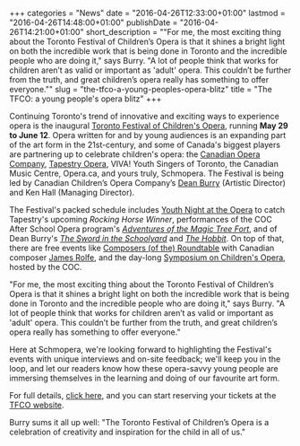 +++
categories = "News"
date = "2016-04-26T12:33:00+01:00"
lastmod = "2016-04-26T14:48:00+01:00"
publishDate = "2016-04-26T14:21:00+01:00"
short_description = "\"For me, the most exciting thing about the Toronto Festival of Children’s Opera is that it shines a bright light on both the incredible work that is being done in Toronto and the incredible people who are doing it,\" says Burry. \"A lot of people think that works for children aren’t as valid or important as 'adult' opera. This couldn’t be further from the truth, and great children’s opera really has something to offer everyone.\""
slug = "the-tfco-a-young-peoples-opera-blitz"
title = "The TFCO: a young people&#039;s opera blitz"
+++

Continuing Toronto's trend of innovative and exciting ways to experience opera is the inaugural [Toronto Festival of Children's Opera](http://www.canadianchildrensopera.com/content/TFCO.html), running **May 29 to June 12**. Opera written for and by young audiences is an expanding part of the art form in the 21st-century, and some of Canada's biggest players are partnering up to celebrate children's opera: the [Canadian Opera Company](/scene/companies/canadian-opera-company/), [Tapestry Opera](/scene/companies/tapestry-opera/), VIVA! Youth Singers of Toronto, the Canadian Music Centre, Opera.ca, and yours truly, Schmopera. The Festival is being led by Canadian Children’s Opera Company’s [Dean Burry](/scene/people/dean-burry/) (Artistic Director) and Ken Hall (Managing Director).

The Festival's packed schedule includes [Youth Night at the Opera](http://www.canadianchildrensopera.com/content/youth-night-opera-%E2%80%93-rocking-horse-winner.html) to catch Tapestry's upcoming *Rocking Horse Winner*, performances of the COC After School Opera program's [*Adventures of the Magic Tree Fort*](http://www.canadianchildrensopera.com/content/adventures-magic-tree-fort-final-performances.html), and of Dean Burry's [*The Sword in the Schoolyard*](http://www.canadianchildrensopera.com/content/sword-schoolyard.html) and [*The Hobbit*](http://www.canadianchildrensopera.com/content/hobbit.html-0). On top of that, there are free events like [Composers (of the) Roundtable](http://www.canadianchildrensopera.com/content/composers-roundtable.html) with Canadian composer [James Rolfe](/scene/people/james-rolfe/), and the day-long [Symposium on Children's Opera](http://www.canadianchildrensopera.com/content/symposium-childrens-opera.html), hosted by the COC.

"For me, the most exciting thing about the Toronto Festival of Children’s Opera is that it shines a bright light on both the incredible work that is being done in Toronto and the incredible people who are doing it," says Burry. "A lot of people think that works for children aren’t as valid or important as 'adult' opera. This couldn’t be further from the truth, and great children’s opera really has something to offer everyone." 

Here at Schmopera, we're looking forward to highlighting the Festival's events with unique interviews and on-site feedback; we'll keep you in the loop, and let our readers know how these opera-savvy young people are immersing themselves in the learning and doing of our favourite art form.

For full details, [click here](http://us11.campaign-archive2.com/?u=0f6336413123924d478721c66&id=df683efc43&e), and you can start reserving your tickets at the [TFCO website](http://www.canadianchildrensopera.com/content/TFCO.html).

Burry sums it all up well: "The Toronto Festival of Children’s Opera is a celebration of creativity and inspiration for the child in all of us."
